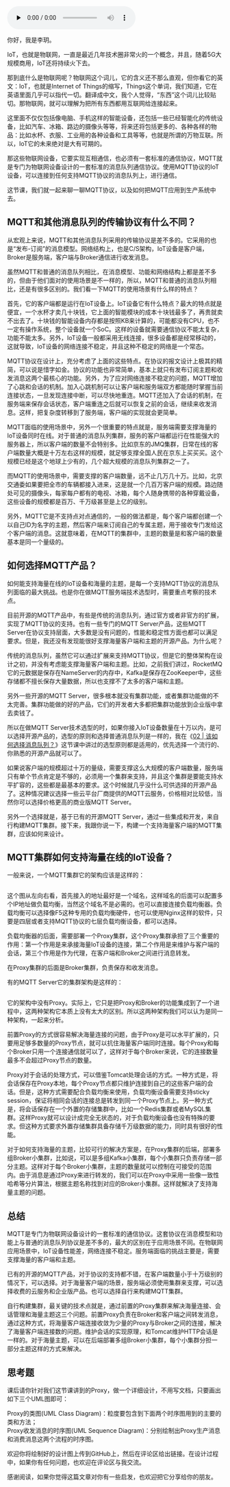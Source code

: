 <audio id="audio" title="26 | MQTT协议：如何支持海量的在线IoT设备?" controls="" preload="none"><source id="mp3" src="https://static001.geekbang.org/resource/audio/a9/9f/a9f926666d6d009231d61f173aad209f.mp3"></audio>

你好，我是李玥。

IoT，也就是物联网，一直是最近几年技术圈非常火的一个概念，并且，随着5G大规模商用，IoT还将持续火下去。

那到底什么是物联网呢？物联网这个词儿，它的含义还不那么直观，但你看它的英文：IoT，也就是Internet of Things的缩写，Things这个单词，我们知道，它在英语里面几乎可以指代一切。翻译成中文，我个人觉得，“东西”这个词儿比较贴切。那物联网，就可以理解为把所有东西都用互联网给连接起来。

这里面不仅仅包括像电脑、手机这样的智能设备，还包括一些已经智能化的传统设备，比如汽车、冰箱、路边的摄像头等等，将来还将包括更多的、各种各样的物品：比如水杯、衣服、工业用的各种设备和工具等等，也就是所谓的万物互联。所以，IoT它的未来绝对是大有可期的。

那这些物联网设备，它要实现互相通信，也必须有一套标准的通信协议，MQTT就是专门为物联网设备设计的一套标准的消息队列通信协议。使用MQTT协议的IoT设备，可以连接到任何支持MQTT协议的消息队列上，进行通信。

这节课，我们就一起来聊一聊MQTT协议，以及如何把MQTT应用到生产系统中去。

## MQTT和其他消息队列的传输协议有什么不同？

从宏观上来说，MQTT和其他消息队列采用的传输协议是差不多的。它采用的也是“发布-订阅”的消息模型。网络结构上，也是C/S架构，IoT设备是客户端，Broker是服务端，客户端与Broker通信进行收发消息。

虽然MQTT和普通的消息队列相比，在消息模型、功能和网络结构上都是差不多的，但由于他们面对的使用场景是不一样的，所以，MQTT和普通的消息队列相比，还是有很多区别的。我们看一下MQTT的使用场景有什么样的特点？

首先，它的客户端都是运行在IoT设备上。IoT设备它有什么特点？最大的特点就是便宜，一个水杯才卖几十块钱，它上面的智能模块的成本十块钱最多了，再贵就卖不出去了。十块钱的智能设备内存都是按照KB来计算的，可能都没有CPU，也不一定有操作系统，整个设备就一个SoC。这样的设备就需要通信协议不能太复杂，功能不能太多。另外，IoT设备一般都采用无线连接，很多设备都是经常移动的，这就导致，IoT设备的网络连接不稳定，并且这种不稳定的网络是一个常态。

MQTT协议在设计上，充分考虑了上面的这些特点。在协议的报文设计上极其的精简，可以说是惜字如金。协议的功能也非常简单，基本上就只有发布订阅主题和收发消息这两个最核心的功能。另外，为了应对网络连接不稳定的问题，MQTT增加了心跳和会话的机制。加入心跳机制可以让客户端和服务端双方都能随时掌握当前连接状态，一旦发现连接中断，可以尽快地重连。MQTT还加入了会话的机制，在服务端来保存会话状态，客户端重连之后就可以恢复之前的会话，继续来收发消息。这样，把复杂度转移到了服务端，客户端的实现就会更简单。

MQTT面临的使用场景中，另外一个很重要的特点就是，服务端需要支撑海量的IoT设备同时在线。对于普通的消息队列集群，服务的客户端都运行在性能强大的服务器上，所以客户端的数量不会特别多。比如京东的JMQ集群，日常在线的客户端数量大概是十万左右这样的规模，就足够支撑全国人民在京东上买买买。这个规模已经是这个地球上少有的，几个超大规模的消息队列集群之一了。

而MQTT的使用场景中，需要支撑的客户端数量，远不止几万几十万。比如，北京交通委如果要把全市的车辆都接入进来，这是就一个几百万客户端的规模。路边随处可见的摄像头，每家每户都有的电视、冰箱，每个人随身携带的各种穿戴设备，这些设备的规模都是百万、千万级甚至是上亿的级别。

另外，MQTT它是不支持点对点通信的，一般的做法都是，每个客户端都创建一个以自己ID为名字的主题，然后客户端来订阅自己的专属主题，用于接收专门发给这个客户端的消息。这就意味着，在MQTT的集群中，主题的数量是和客户端的数量基本是同一个量级的。

## 如何选择MQTT产品？

如何能支持海量在线的IoT设备和海量的主题，是每一个支持MQTT协议的消息队列面临的最大挑战。也是你在做MQTT服务端技术选型时，需要重点考察的技术点。

目前开源的MQTT产品中，有些是传统的消息队列，通过官方或者非官方的扩展，实现了MQTT协议的支持。也有一些专门的MQTT Server产品，这些MQTT Server在协议支持层面，大多数是没有问题的，性能和稳定性方面也都可以满足要求。但是，我还没有发现能很好支撑海量客户端和主题的开源产品。为什么呢？

传统的消息队列，虽然它可以通过扩展来支持MQTT协议，但是它的整体架构在设计之初，并没有考虑能支撑海量客户端和主题。比如，之前我们讲过，RocketMQ它的元数据是保存在NameServer的内存中，Kafka是保存在ZooKeeper中，这些存储都不擅长保存大量数据，所以也支撑不了太多的客户端和主题。

另外一些开源的MQTT Server，很多根本就没有集群功能，或者集群功能做的不太完善。集群功能做的好的产品，它们的开发者大多都把集群功能放到企业版中拿去卖钱了。

所以在做MQTT Server技术选型的时，如果你接入IoT设备数量在十万以内，是可以选择开源产品的，选型的原则和选择普通消息队列是一样的，我在《[02 | 该如何选择消息队列？](https://time.geekbang.org/column/article/109750)》这节课中讲过的选型原则都是适用的，优先选择一个流行的、你熟悉的开源产品就可以了。

如果说客户端的规模超过十万的量级，需要支撑这么大规模的客户端数量，服务端只有单个节点肯定是不够的，必须用一个集群来支持，并且这个集群是要能支持水平扩容的，这些都是最基本的要求。这个时候就几乎没什么可供选择的开源产品了。这种情况建议选择一些云平台厂商提供的MQTT云服务，价格相对比较低，当然你可以选择价格更高的商业版MQTT Server。

另外一个选择就是，基于已有的开源MQTT Server，通过一些集成和开发，来自行构建MQTT集群。接下来，我跟你说一下，构建一个支持海量客户端的MQTT集群，应该如何来设计。

## MQTT集群如何支持海量在线的IoT设备？

一般来说，一个MQTT集群它的架构应该是这样的：

<img src="https://static001.geekbang.org/resource/image/de/f1/deae9d8d95484a2d2499a47beeaebbf1.jpg" alt="">

这个图从左向右看，首先接入的地址最好是一个域名，这样域名的后面可以配置多个IP地址做负载均衡，当然这个域名不是必需的。也可以直接连接负载均衡器。负载均衡可以选择像F5这种专用的负载均衡硬件，也可以使用Nginx这样的软件，只要是四层或者支持MQTT协议的七层负载均衡设备，都可以选择。

负载均衡器的后面，需要部署一个Proxy集群，这个Proxy集群承担了三个重要的作用：第一个作用是来承接海量IoT设备的连接，第二个作用是来维护与客户端的会话，第三个作用是作为代理，在客户端和Broker之间进行消息转发。

在Proxy集群的后面是Broker集群，负责保存和收发消息。

有的MQTT Server它的集群架构是这样的：

<img src="https://static001.geekbang.org/resource/image/6a/ef/6a8fdaed5ba598a734691aa725e03bef.jpg" alt="">

它的架构中没有Proxy。实际上，它只是把Proxy和Broker的功能集成到了一个进程中，这两种架构它本质上没有太大的区别。所以这两种架构我们可以认为是同一种架构，一起来分析。

前置Proxy的方式很容易解决海量连接的问题，由于Proxy是可以水平扩展的，只要用足够多数量的Proxy节点，就可以抗住海量客户端同时连接。每个Proxy和每个Broker只用一个连接通信就可以了，这样对于每个Broker来说，它的连接数量最多不会超过Proxy节点的数量。

Proxy对于会话的处理方式，可以借鉴Tomcat处理会话的方式。一种方式是，将会话保存在Proxy本地，每个Proxy节点都只维护连接到自己的这些客户端的会话。但是，这种方式需要配合负载均衡来使用，负载均衡设备需要支持sticky session，保证将相同会话的连接总是转发到同一个Proxy节点上。另一种方式是，将会话保存在一个外置的存储集群中，比如一个Redis集群或者MySQL集群。这样Proxy就可以设计成完全无状态的，对于负载均衡设备也没有特殊的要求。但这种方式要求外置存储集群具备存储千万级数据的能力，同时具有很好的性能。

对于如何支持海量的主题，比较可行的解决方案是，在Proxy集群的后端，部署多组Broker小集群，比如说，可以是多组Kafka小集群，每个小集群只负责存储一部分主题。这样对于每个Broker小集群，主题的数量就可以控制在可接受的范围内。由于消息是通过Proxy来进行转发的，我们可以在Proxy中采用一些像一致性哈希等分片算法，根据主题名称找到对应的Broker小集群。这样就解决了支持海量主题的问题。

## 总结

MQTT是专门为物联网设备设计的一套标准的通信协议。这套协议在消息模型和功能上与普通的消息队列协议是差不多的，最大的区别在于应用场景不同。在物联网应用场景中，IoT设备性能差，网络连接不稳定。服务端面临的挑战主要是，需要支撑海量的客户端和主题。

已有的开源的MQTT产品，对于协议的支持都不错，在客户端数量小于十万级别的情况下，可以选择。对于海量客户端的场景，服务端必须使用集群来支撑，可以选择收费的云服务和企业版产品。也可以选择自行来构建MQTT集群。

自行构建集群，最关键的技术点就是，通过前置的Proxy集群来解决海量连接、会话管理和海量主题这三个问题。前置Proxy负责在Broker和客户端之间转发消息，通过这种方式，将海量客户端连接收敛为少量的Proxy与Broker之间的连接，解决了海量客户端连接数的问题。维护会话的实现原理，和Tomcat维护HTTP会话是一样的。对于海量主题，可以在后端部署多组Broker小集群，每个小集群分担一部分主题这样的方式来解决。

## 思考题

课后请你针对我们这节课讲到的Proxy，做一个详细设计，不用写文档，只要画出如下三个UML图即可：

Proxy的类图(UML Class Diagram)：粒度要包含到下面两个时序图用到的主要的类和方法；<br>
Proxy收发消息的时序图(UML Sequence Diagram)：分别绘制出Proxy生产消息和消费消息这两个流程的时序图。

欢迎你将绘制好的设计图上传到GitHub上，然后在评论区给出链接。在设计过程中，如果你有任何问题，也欢迎在评论区与我交流。

感谢阅读，如果你觉得这篇文章对你有一些启发，也欢迎把它分享给你的朋友。


